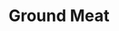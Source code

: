 ---
layout: recipe-category
title: Ground Meat
categories: recipes
permalink: /recipes/ground-meat
---